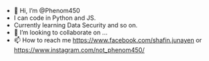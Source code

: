 - 👋 Hi, I’m @Phenom450
- I can code in Python and JS.
- Currently learning Data Security and so on.
- 💞️ I’m looking to collaborate on ...
- 📫 How to reach me https://www.facebook.com/shafin.junayen or https://www.instagram.com/not_phenom450/ 

<!---
Phenom450/Phenom450 is a ✨ special ✨ repository because its `README.md` (this file) appears on your GitHub profile.
You can click the Preview link to take a look at your changes.
--->
